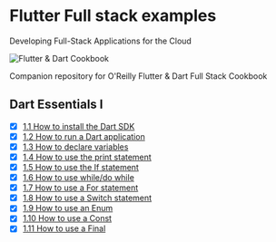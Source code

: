 # Flutter Full stack examples

Developing Full-Stack Applications for the Cloud

![Flutter & Dart Cookbook](https://github.com/rosera/flutter-and-dart-cookbook/blob/main/images/flutter-dart-cookbook-sml.png "Flutter & Dart Cookbook")

Companion repository for O'Reilly Flutter & Dart Full Stack Cookbook

## Dart Essentials I

- [x] [1.1 How to install the Dart SDK](https://github.com/rosera/flutter-full-stack-examples/blob/main/ch01/ex1-1.md)
- [x] [1.2 How to run a Dart application](https://github.com/rosera/flutter-full-stack-examples/blob/main/ch01/ex1-2.md)
- [x] [1.3 How to declare variables](https://github.com/rosera/flutter-full-stack-examples/blob/main/ch01/ex1-3.md)
- [x] [1.4 How to use the print statement](https://github.com/rosera/flutter-full-stack-examples/blob/main/ch01/ex1-4.md)
- [x] [1.5 How to use the If statement](https://github.com/rosera/flutter-full-stack-examples/blob/main/ch01/ex1-5.md)
- [x] [1.6 How to use while/do while](https://github.com/rosera/flutter-full-stack-examples/blob/main/ch01/ex1-6.md)
- [x] [1.7 How to use a For statement](https://github.com/rosera/flutter-full-stack-examples/blob/main/ch01/ex1-7.md)
- [x] [1.8 How to use a Switch statement](https://github.com/rosera/flutter-full-stack-examples/blob/main/ch01/ex1-8.md)
- [x] [1.9 How to use an Enum](https://github.com/rosera/flutter-full-stack-examples/blob/main/ch01/ex1-9.md)
- [x] [1.10 How to use a Const](https://github.com/rosera/flutter-full-stack-examples/blob/main/ch01/ex1-10.md)
- [x] [1.11 How to use a Final](https://github.com/rosera/flutter-full-stack-examples/blob/main/ch01/ex1-11.md) 
